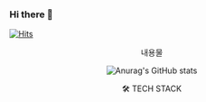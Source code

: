 ### Hi there 👋
[![Hits](https://hits.seeyoufarm.com/api/count/incr/badge.svg?url=https%3A%2F%2Fgithub.com%2Fhymiel&count_bg=%23FCC4C4&title_bg=%23FCC4C4&icon=hey.svg&icon_color=%23FFFFFF&title=Hello&edge_flat=false)](https://github.com/hymiel)
<div align="center">
  내용물

![Anurag's GitHub stats](https://github-readme-stats.vercel.app/api?username=hymiel&show_icons=true&theme=radical)


🛠 TECH STACK
</div>
